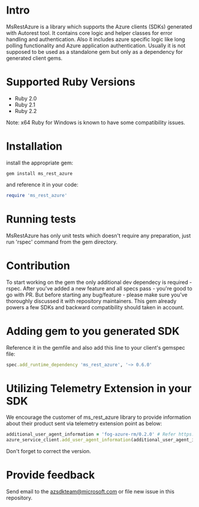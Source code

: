 # Intro

MsRestAzure is a library which supports the Azure clients (SDKs) generated with Autorest tool. It contains core logic and helper classes for error handling and authentication. Also it includes azure specific logic like long polling functionality and Azure application authentication. Usually it is not supposed to be used as a standalone gem but only as a dependency for generated client gems.

# Supported Ruby Versions

* Ruby 2.0
* Ruby 2.1
* Ruby 2.2

Note: x64 Ruby for Windows is known to have some compatibility issues.

# Installation

install the appropriate gem:

```
gem install ms_rest_azure
```

and reference it in your code:

```Ruby
require 'ms_rest_azure'
```

# Running tests

MsRestAzure has only unit tests which doesn't require any preparation, just run 'rspec' command from the gem directory.

# Contribution

To start working on the gem the only additional dev dependecy is required - rspec. After you've added a new feature and all specs pass - you're good to go with PR. But before starting any bug/feature - please make sure you've thoroughly discussed it with repository maintainers. This gem already powers a few SDKs and backward compatibility should taken in account.

# Adding gem to you generated SDK

Reference it in the gemfile and also add this line to your client's gemspec file:

```ruby
spec.add_runtime_dependency 'ms_rest_azure', '~> 0.6.0'
```

# Utilizing Telemetry Extension in your SDK

We encourage the customer of ms_rest_azure library to provide information about their product sent via telemetry extension point as below:

```ruby
additional_user_agent_information = 'fog-azure-rm/0.2.0' # Refer https://github.com/Azure/azure-sdk-for-ruby/issues/517 for more info.
azure_service_client.add_user_agent_information(additional_user_agent_information)
```

Don't forget to correct the version.

# Provide feedback

Send email to the azsdkteam@microsoft.com or file new issue in this repository.

